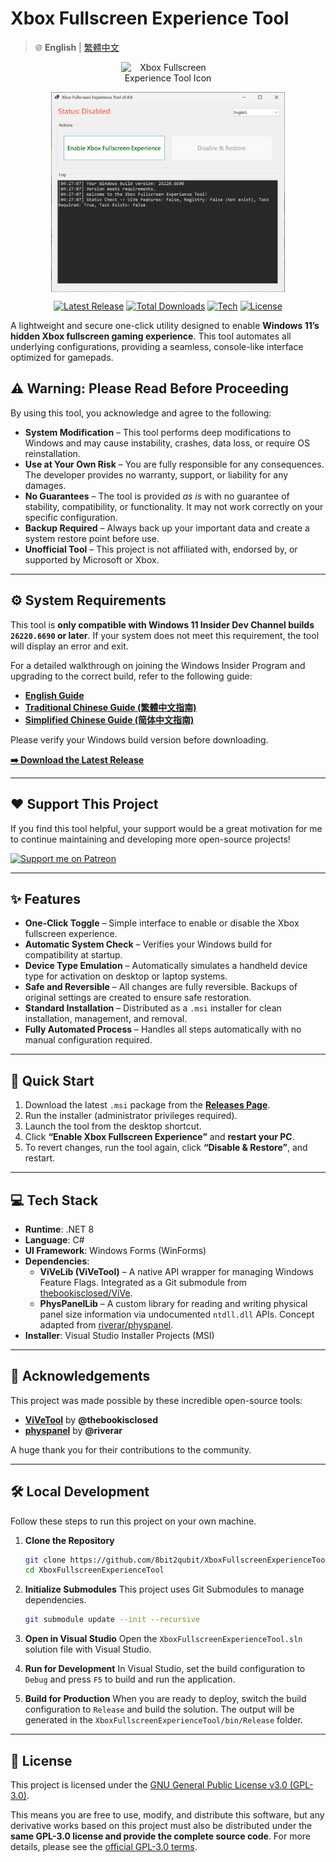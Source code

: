 # Xbox Fullscreen Experience Tool

> 🌐 **English** | [繁體中文](README.zh-TW.md)

<p align="center">
<img src="app.ico" alt="Xbox Fullscreen Experience Tool Icon" style="width: 150px; object-fit: contain; display: block; margin: 0 auto;">
</p>

<p align="center">
<img src="demo.png" alt="Xbox Fullscreen Experience Tool Demo" style="width: 374px; object-fit: contain; display: block; margin: 0 auto;">
</p>

<p align="center">
<a href="https://github.com/8bit2qubit/XboxFullscreenExperienceTool/releases/latest"><img src="https://img.shields.io/github/v/release/8bit2qubit/XboxFullscreenExperienceTool?style=flat-square&color=blue" alt="Latest Release"></a>
<a href="https://github.com/8bit2qubit/XboxFullscreenExperienceTool/releases"><img src="https://img.shields.io/github/downloads/8bit2qubit/XboxFullscreenExperienceTool/total" alt="Total Downloads"></a>
<a href="#"><img src="https://img.shields.io/badge/tech-C%23%20%26%20.NET%208-blueviolet.svg?style=flat-square" alt="Tech"></a>
<a href="https://github.com/8bit2qubit/XboxFullscreenExperienceTool/blob/main/LICENSE"><img src="https://img.shields.io/github/license/8bit2qubit/XboxFullscreenExperienceTool" alt="License"></a>
</p>

A lightweight and secure one-click utility designed to enable **Windows 11’s hidden Xbox fullscreen gaming experience**.
This tool automates all underlying configurations, providing a seamless, console-like interface optimized for gamepads.

## ⚠️ **Warning: Please Read Before Proceeding**

By using this tool, you acknowledge and agree to the following:

* **System Modification** – This tool performs deep modifications to Windows and may cause instability, crashes, data loss, or require OS reinstallation.
* **Use at Your Own Risk** – You are fully responsible for any consequences. The developer provides no warranty, support, or liability for any damages.
* **No Guarantees** – The tool is provided *as is* with no guarantee of stability, compatibility, or functionality. It may not work correctly on your specific configuration.
* **Backup Required** – Always back up your important data and create a system restore point before use.
* **Unofficial Tool** – This project is not affiliated with, endorsed by, or supported by Microsoft or Xbox.

-----

## ⚙️ System Requirements

This tool is **only compatible with Windows 11 Insider Dev Channel builds `26220.6690` or later**.
If your system does not meet this requirement, the tool will display an error and exit.

For a detailed walkthrough on joining the Windows Insider Program and upgrading to the correct build, refer to the following guide:
* **[English Guide](https://github.com/8bit2qubit/xbox-fullscreen-experience-guide/blob/main/README.md)**
* **[Traditional Chinese Guide (繁體中文指南)](https://github.com/8bit2qubit/xbox-fullscreen-experience-guide/blob/main/README.zh-TW.md)**
* **[Simplified Chinese Guide (简体中文指南)](https://github.com/8bit2qubit/xbox-fullscreen-experience-guide/blob/main/README.zh-CN.md)**

Please verify your Windows build version before downloading.

**[➡️ Download the Latest Release](https://github.com/8bit2qubit/XboxFullscreenExperienceTool/releases/latest)**

-----

## ❤️ Support This Project

If you find this tool helpful, your support would be a great motivation for me to continue maintaining and developing more open-source projects!

<a href="https://www.patreon.com/cw/u57025610/membership"><img src="https://img.shields.io/badge/Patreon-F96854?style=for-the-badge&logo=patreon&logoColor=white" alt="Support me on Patreon"></a>

-----

## ✨ Features

* **One-Click Toggle** – Simple interface to enable or disable the Xbox fullscreen experience.
* **Automatic System Check** – Verifies your Windows build for compatibility at startup.
* **Device Type Emulation** – Automatically simulates a handheld device type for activation on desktop or laptop systems.
* **Safe and Reversible** – All changes are fully reversible. Backups of original settings are created to ensure safe restoration.
* **Standard Installation** – Distributed as a `.msi` installer for clean installation, management, and removal.
* **Fully Automated Process** – Handles all steps automatically with no manual configuration required.

-----

## 🚀 Quick Start

1. Download the latest `.msi` package from the [**Releases Page**](https://github.com/8bit2qubit/XboxFullscreenExperienceTool/releases/latest).
2. Run the installer (administrator privileges required).
3. Launch the tool from the desktop shortcut.
4. Click **“Enable Xbox Fullscreen Experience”** and **restart your PC**.
5. To revert changes, run the tool again, click **“Disable & Restore”**, and restart.

-----

## 💻 Tech Stack

* **Runtime**: .NET 8
* **Language**: C#
* **UI Framework**: Windows Forms (WinForms)
* **Dependencies**:
  * **ViVeLib (ViVeTool)** – A native API wrapper for managing Windows Feature Flags. Integrated as a Git submodule from [thebookisclosed/ViVe](https://github.com/thebookisclosed/ViVe).
  * **PhysPanelLib** – A custom library for reading and writing physical panel size information via undocumented `ntdll.dll` APIs. Concept adapted from [riverar/physpanel](https://github.com/riverar/physpanel).
* **Installer**: Visual Studio Installer Projects (MSI)

-----

## 🙏 Acknowledgements

This project was made possible by these incredible open-source tools:

* **[ViVeTool](https://github.com/thebookisclosed/ViVe)** by **@thebookisclosed**
* **[physpanel](https://github.com/riverar/physpanel)** by **@riverar**

A huge thank you for their contributions to the community.

-----

## 🛠️ Local Development

Follow these steps to run this project on your own machine.

1.  **Clone the Repository**

    ```bash
    git clone https://github.com/8bit2qubit/XboxFullscreenExperienceTool.git
    cd XboxFullscreenExperienceTool
    ```

2.  **Initialize Submodules**
    This project uses Git Submodules to manage dependencies.

    ```bash
    git submodule update --init --recursive
    ```

3.  **Open in Visual Studio**
    Open the `XboxFullscreenExperienceTool.sln` solution file with Visual Studio.

4.  **Run for Development**
    In Visual Studio, set the build configuration to `Debug` and press `F5` to build and run the application.

5.  **Build for Production**
    When you are ready to deploy, switch the build configuration to `Release` and build the solution. The output will be generated in the `XboxFullscreenExperienceTool/bin/Release` folder.

-----

## 📄 License

This project is licensed under the [GNU General Public License v3.0 (GPL-3.0)](https://github.com/8bit2qubit/XboxFullscreenExperienceTool/blob/main/LICENSE).

This means you are free to use, modify, and distribute this software, but any derivative works based on this project must also be distributed under the **same GPL-3.0 license and provide the complete source code**. For more details, please see the [official GPL-3.0 terms](https://www.gnu.org/licenses/gpl-3.0.html).